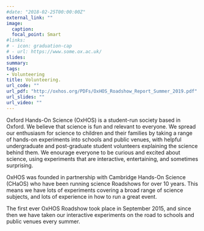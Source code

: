 ```yaml
---
#date: "2018-02-25T00:00:00Z"
external_link: ""
image:
  caption: 
  focal_point: Smart
#links:
# - icon: graduation-cap
# - url: https://www.some.ox.ac.uk/
slides: 
summary: 
tags:
- Volunteering
title: Volunteering.
url_code: ""
url_pdf: "http://oxhos.org/PDFs/OxHOS_Roadshow_Report_Summer_2019.pdf"
url_slides: ""
url_video: ""
---
```

Oxford Hands-On Science (OxHOS) is a student-run society based in Oxford. We believe that science is fun and relevant to everyone. We spread our enthusiasm for science to children and their families by taking a range of hands-on experiments into schools and public venues, with helpful undergraduate and post-graduate student volunteers explaining the science behind them. We enourage everyone to be curious and excited about science, using experiments that are interactive, entertaining, and sometimes surprising.

OxHOS was founded in partnership with Cambridge Hands-On Science (CHaOS) who have been running science Roadshows for over 10 years. This means we have lots of experiments covering a broad range of science subjects, and lots of experience in how to run a great event.

The first ever OxHOS Roadshow took place in September 2015, and since then we have taken our interactive experiments on the road to schools and public venues every summer. 